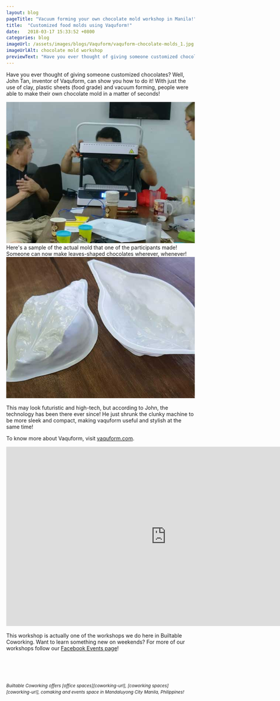 ```yaml
---
layout: blog
pageTitle: "Vacuum forming your own chocolate mold workshop in Manila!"
title:  "Customized food molds using Vaquform!"
date:   2018-03-17 15:33:52 +0800
categories: blog
imageUrl: /assets/images/blogs/Vaquform/vaquform-chocolate-molds_1.jpg
imageUrlAlt: chocolate mold workshop
previewText: "Have you ever thought of giving someone customized chocolates? Well, John Tan, inventor of Vaquform, can show you how! With just the use of clay, plastic sheets (food grade) and vacuum forming..."
---
```



Have you ever thought of giving someone customized chocolates? Well, John Tan, inventor of Vaquform, can show you how to do it! With just the use of clay, plastic sheets (food grade) and vacuum forming, people were able to make their own chocolate mold in a matter of seconds!

<img src="/assets/images/blogs/Vaquform/vaquform-workshop.jpg" class="img-responsive"/>
<br>
Here's a sample of the actual mold that one of the participants made! Someone can now make leaves-shaped chocolates wherever, whenever!
<img src="/assets/images/blogs/Vaquform/chocolate-leaf-mold.jpg" class="img-responsive"/>




This may look futuristic and high-tech, but according to John, the technology has been there ever since! He just shrunk the clunky machine to be more sleek and compact, making vaquform useful and stylish at the same time! 

To know more about Vaquform, visit [vaquform.com][vaquform-url].

<iframe width="854" height="480" class="youtube-video" src="https://www.youtube.com/embed/hISq5XGbdhE" frameborder="0" allow="autoplay; encrypted-media" allowfullscreen></iframe>
 
This workshop is actually one of the workshops we do here in Builtable Coworking. Want to learn something new on weekends? For more of our workshops follow our [Facebook Events page][builtable-events]!

<br>
<br><br>
<br>
<small>
<i>
Builtable Coworking offers [office spaces][coworking-url], [coworking spaces] [coworking-url], comaking and events space in Mandaluyong City Manila, Philippines!
</i>
</small>


[coworking-url]:https://builtable.co/coworking#services
[vaquform-url]: https://www.vaquform.com/
[builtable-events]: https://www.facebook.com/builtable/events


